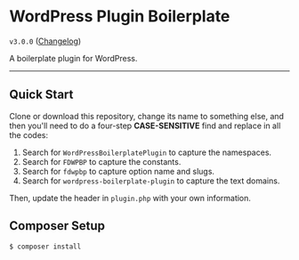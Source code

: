 # WordPress Plugin Boilerplate

`v3.0.0` ([Changelog](CHANGELOG.md))

A boilerplate plugin for WordPress.

---

## Quick Start
Clone or download this repository, change its name to something else, and then you'll need to do a four-step **CASE-SENSITIVE** find and replace in all the codes:
1. Search for `WordPressBoilerplatePlugin` to capture the namespaces.
2. Search for `FDWPBP` to capture the constants.
3. Search for `fdwpbp` to capture option name and slugs.
4. Search for `wordpress-boilerplate-plugin` to capture the text domains.

Then, update the header in `plugin.php` with your own information.

## Composer Setup
```
$ composer install
```
